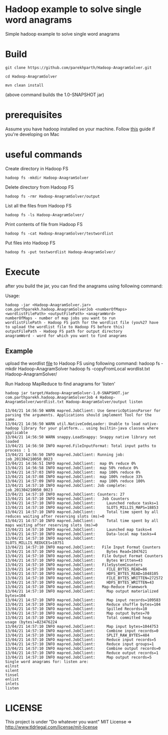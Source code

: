 # Hadoop example to solve single word anagrams
Simple hadoop example to solve single word anagrams

# Build

    git clone https://github.com/parekhparth/Hadoop-AnagramSolver.git

    cd Hadoop-AnagramSolver

    mvn clean install
  
(above command builds the 1.0-SNAPSHOT jar)

# prerequisites
Assume you have hadoop installed on your machine. Follow <a href='http://ragrawal.wordpress.com/2012/04/28/installing-hadoop-on-mac-osx-lion/'>this</a> guide if you're developing on Mac

# useful commands

Create directory in Hadoop FS

    hadoop fs -mkdir Hadoop-AnagramSolver

Delete directory from Hadoop FS

    hadoop fs -rmr Hadoop-AnagramSolver/output

List all the files from Hadoop FS

    hadoop fs -ls Hadoop-AnagramSolver/

Print contents of file from Hadoop FS

    hadoop fs -cat Hadoop-AnagramSolver/testwordlist

Put files into Hadoop FS

    hadoop fs -put testwordlist Hadoop-AnagramSolver/

# Execute
after you build the jar, you can find the anagrams using following command:

Usage:

    hadoop -jar <Hadoop-AnagramSolver.jar> com.parthparekh.hadoop.AnagramSolverJob <numberOfMaps> <wordlistFilePath> <outputFilePath> <anagramWord>
    numberOfMaps - number of map jobs you want to run
    wordlistFilePath - Hadoop FS path for the wordlist file (you%27 have to upload the wordlist file to Hadoop FS before this)
    outputFilePath - Hadoop FS path for output directory
    anagramWord - word for which you want to find anagrams

## Example

upload the wordlist <a href='https://github.com/parekhparth/Hadoop-AnagramSolver/blob/master/wordlist/wordlist.txt'>file</a> to Hadoop FS using following command:
    hadoop fs -mkdir Hadoop-AnagramSolver
    hadoop fs -copyFromLocal wordlist.txt Hadoop-AnagramSolver/

Run Hadoop MapReduce to find anagrams for 'listen'

    hadoop jar target/Hadoop-AnagramSolver-1.0-SNAPSHOT.jar com.parthparekh.hadoop.AnagramSolverJob 4 Hadoop-AnagramSolver/wordlist.txt Hadoop-AnagramSolver/output listen

    13/04/21 14:56:50 WARN mapred.JobClient: Use GenericOptionsParser for parsing the arguments. Applications should implement Tool for the same.
    13/04/21 14:56:50 WARN util.NativeCodeLoader: Unable to load native-hadoop library for your platform... using builtin-java classes where applicable
    13/04/21 14:56:50 WARN snappy.LoadSnappy: Snappy native library not loaded
    13/04/21 14:56:50 INFO mapred.FileInputFormat: Total input paths to process : 1
    13/04/21 14:56:50 INFO mapred.JobClient: Running job: job_201304210050_0023
    13/04/21 14:56:51 INFO mapred.JobClient:  map 0% reduce 0%
    13/04/21 14:56:58 INFO mapred.JobClient:  map 50% reduce 0%
    13/04/21 14:57:03 INFO mapred.JobClient:  map 100% reduce 0%
    13/04/21 14:57:08 INFO mapred.JobClient:  map 100% reduce 33%
    13/04/21 14:57:09 INFO mapred.JobClient:  map 100% reduce 100%
    13/04/21 14:57:10 INFO mapred.JobClient: Job complete: job_201304210050_0023
    13/04/21 14:57:10 INFO mapred.JobClient: Counters: 27
    13/04/21 14:57:10 INFO mapred.JobClient:   Job Counters 
    13/04/21 14:57:10 INFO mapred.JobClient:     Launched reduce tasks=1
    13/04/21 14:57:10 INFO mapred.JobClient:     SLOTS_MILLIS_MAPS=18853
    13/04/21 14:57:10 INFO mapred.JobClient:     Total time spent by all reduces waiting after reserving slots (ms)=0
    13/04/21 14:57:10 INFO mapred.JobClient:     Total time spent by all maps waiting after reserving slots (ms)=0
    13/04/21 14:57:10 INFO mapred.JobClient:     Launched map tasks=4
    13/04/21 14:57:10 INFO mapred.JobClient:     Data-local map tasks=4
    13/04/21 14:57:10 INFO mapred.JobClient:     SLOTS_MILLIS_REDUCES=10751
    13/04/21 14:57:10 INFO mapred.JobClient:   File Input Format Counters 
    13/04/21 14:57:10 INFO mapred.JobClient:     Bytes Read=1047621
    13/04/21 14:57:10 INFO mapred.JobClient:   File Output Format Counters 
    13/04/21 14:57:10 INFO mapred.JobClient:     Bytes Written=43
    13/04/21 14:57:10 INFO mapred.JobClient:   FileSystemCounters
    13/04/21 14:57:10 INFO mapred.JobClient:     FILE_BYTES_READ=86
    13/04/21 14:57:10 INFO mapred.JobClient:     HDFS_BYTES_READ=1048105
    13/04/21 14:57:10 INFO mapred.JobClient:     FILE_BYTES_WRITTEN=272572
    13/04/21 14:57:10 INFO mapred.JobClient:     HDFS_BYTES_WRITTEN=43
    13/04/21 14:57:10 INFO mapred.JobClient:   Map-Reduce Framework
    13/04/21 14:57:10 INFO mapred.JobClient:     Map output materialized bytes=104
    13/04/21 14:57:10 INFO mapred.JobClient:     Map input records=109583
    13/04/21 14:57:10 INFO mapred.JobClient:     Reduce shuffle bytes=104
    13/04/21 14:57:10 INFO mapred.JobClient:     Spilled Records=10
    13/04/21 14:57:10 INFO mapred.JobClient:     Map output bytes=70
    13/04/21 14:57:10 INFO mapred.JobClient:     Total committed heap usage (bytes)=823476224
    13/04/21 14:57:10 INFO mapred.JobClient:     Map input bytes=1044753
    13/04/21 14:57:10 INFO mapred.JobClient:     Combine input records=0
    13/04/21 14:57:10 INFO mapred.JobClient:     SPLIT_RAW_BYTES=484
    13/04/21 14:57:10 INFO mapred.JobClient:     Reduce input records=5
    13/04/21 14:57:10 INFO mapred.JobClient:     Reduce input groups=1
    13/04/21 14:57:10 INFO mapred.JobClient:     Combine output records=0
    13/04/21 14:57:10 INFO mapred.JobClient:     Reduce output records=1
    13/04/21 14:57:10 INFO mapred.JobClient:     Map output records=5
    Single word anagrams for: listen are: 
    eilnst
    silent
    tinsel
    enlist
    inlets
    listen
	

# LICENSE

This project is under "Do whatever you want" MIT License => http://www.tldrlegal.com/license/mit-license
